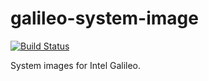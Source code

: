 galileo-system-image
====================

[![Build Status](https://travis-ci.org/CoderDojo/galileo-system-image.svg?branch=master)](https://travis-ci.org/CoderDojo/galileo-system-image)

System images for Intel Galileo.
